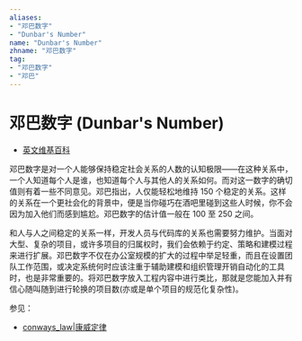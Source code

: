 ```yaml
---
aliases:
- "邓巴数字"
- "Dunbar's Number"
name: "Dunbar's Number"
zhname: "邓巴数字"
tag:
- "邓巴数字"
- "邓巴"
---
```


# 邓巴数字 (Dunbar's Number)

- [英文维基百科](https://en.wikipedia.org/wiki/Dunbar%27s_number)

邓巴数字是对一个人能够保持稳定社会关系的人数的认知极限——在这种关系中，一个人知道每个人是谁，也知道每个人与其他人的关系如何。而对这一数字的确切值则有着一些不同意见。邓巴指出，人仅能轻松地维持 150 个稳定的关系。这样的关系在一个更社会化的背景中，便是当你碰巧在酒吧里碰到这些人时候，你不会因为加入他们而感到尴尬。邓巴数字的估计值一般在 100 至 250 之间。

和人与人之间稳定的关系一样，开发人员与代码库的关系也需要努力维护。当面对大型、复杂的项目，或许多项目的归属权时，我们会依赖于约定、策略和建模过程来进行扩展。邓巴数字不仅在办公室规模的扩大的过程中举足轻重，而且在设置团队工作范围，或决定系统何时应该注重于辅助建模和组织管理开销自动化的工具时，也是非常重要的。将邓巴数字放入工程内容中进行类比，那就是您能加入并有信心随叫随到进行轮换的项目数(亦或是单个项目的规范化复杂性)。

参见：

- [conways_law|康威定律](./conways_law.md)

